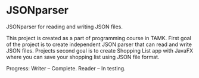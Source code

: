 # JSONparser
JSONparser for reading and writing JSON files.

This project is created as a part of programming course in TAMK. First goal of the project is to create independent
JSON parser that can read and write JSON files. Projects second goal is to create Shopping List app with JavaFX
where you can save your shopping list using JSON file format.  

Progress:
Writer – Complete.
Reader – In testing.

